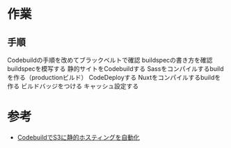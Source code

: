# 作業

## 手順

Codebuildの手順を改めてブラックベルトで確認
buildspecの書き方を確認
buildspecを模写する
静的サイトをCodebuildする
Sassをコンパイルするbuildを作る（productionビルド）
CodeDeployする
Nuxtをコンパイルするbuildを作る
ビルドバッジをつける
キャッシュ設定する

# 参考

- [CodebuildでS3に静的ホスティングを自動化
](https://qiita.com/tatsuya___/items/5c21a439c25e9566b1e6)